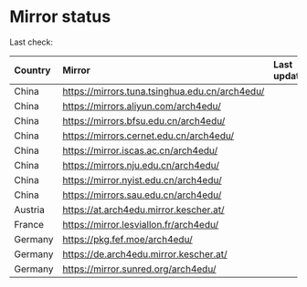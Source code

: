 <script src="./time.js"></script>
# Mirror status
Last check: <script type="text/javascript">localize(1721565350.0351603);</script>

|Country|Mirror|Last update|
|:------|:-----|:----------|
|China|https://mirrors.tuna.tsinghua.edu.cn/arch4edu/|<script type="text/javascript">localize(1721543769);</script>|
|China|https://mirrors.aliyun.com/arch4edu/|<script type="text/javascript">localize(1721543769);</script>|
|China|https://mirrors.bfsu.edu.cn/arch4edu/|<script type="text/javascript">localize(1721500695);</script>|
|China|https://mirrors.cernet.edu.cn/arch4edu/|<script type="text/javascript">localize(1721543769);</script>|
|China|https://mirror.iscas.ac.cn/arch4edu/|<script type="text/javascript">localize(1721543769);</script>|
|China|https://mirrors.nju.edu.cn/arch4edu/|<script type="text/javascript">localize(1721500695);</script>|
|China|https://mirror.nyist.edu.cn/arch4edu/|<script type="text/javascript">localize(1721500695);</script>|
|China|https://mirrors.sau.edu.cn/arch4edu/|<script type="text/javascript">localize(1721543769);</script>|
|Austria|https://at.arch4edu.mirror.kescher.at/|<script type="text/javascript">localize(1721543769);</script>|
|France|https://mirror.lesviallon.fr/arch4edu/|<script type="text/javascript">localize(1721500695);</script>|
|Germany|https://pkg.fef.moe/arch4edu/|<script type="text/javascript">localize(1721543769);</script>|
|Germany|https://de.arch4edu.mirror.kescher.at/|<script type="text/javascript">localize(1721543769);</script>|
|Germany|https://mirror.sunred.org/arch4edu/|<script type="text/javascript">localize(1721543769);</script>|

<script src="./tablefilter/tablefilter.js"></script>
<script src="./table.js"></script>